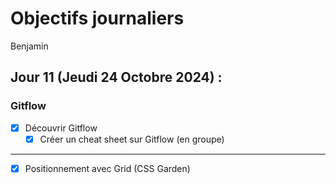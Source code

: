 # Objectifs journaliers

Benjamin

## Jour 11 (Jeudi 24 Octobre 2024) :

### Gitflow

- [x] Découvrir Gitflow
  - [x] Créer un cheat sheet sur Gitflow (en groupe)

---

- [x] Positionnement avec Grid (CSS Garden)
